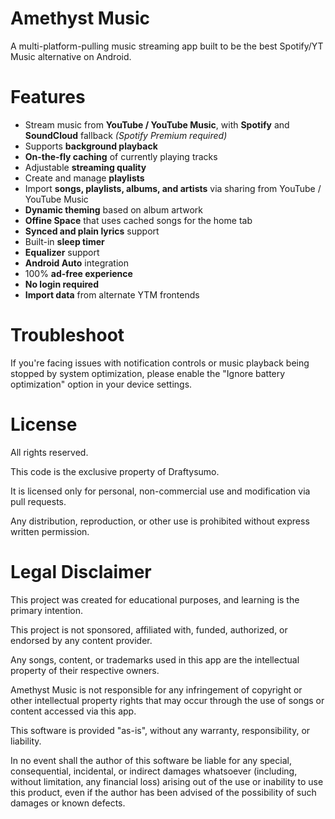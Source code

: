 # Amethyst Music
A multi-platform-pulling music streaming app built to be the best Spotify/YT Music alternative on Android.

# Features
* Stream music from **YouTube / YouTube Music**, with **Spotify** and **SoundCloud** fallback *(Spotify Premium required)*
* Supports **background playback**
* **On-the-fly caching** of currently playing tracks
* Adjustable **streaming quality**
* Create and manage **playlists**
* Import **songs, playlists, albums, and artists** via sharing from YouTube / YouTube Music
* **Dynamic theming** based on album artwork
* **Offine Space** that uses cached songs for the home tab
* **Synced and plain lyrics** support
* Built-in **sleep timer**
* **Equalizer** support
* **Android Auto** integration
* 100% **ad-free experience**
* **No login required**
* **Import data** from alternate YTM frontends

# Troubleshoot
If you're facing issues with notification controls or music playback being stopped by system optimization,
please enable the "Ignore battery optimization" option in your device settings.

# License
All rights reserved.

This code is the exclusive property of Draftysumo.

It is licensed only for personal, non-commercial use and modification via pull requests.

Any distribution, reproduction, or other use is prohibited without express written permission.

# Legal Disclaimer
This project was created for educational purposes, and learning is the primary intention.

This project is not sponsored, affiliated with, funded, authorized, or endorsed by any content provider.

Any songs, content, or trademarks used in this app are the intellectual property of their respective owners.

Amethyst Music is not responsible for any infringement of copyright or other intellectual property rights
that may occur through the use of songs or content accessed via this app.

This software is provided "as-is", without any warranty, responsibility, or liability.

In no event shall the author of this software be liable for any special, consequential,
incidental, or indirect damages whatsoever (including, without limitation, any financial loss)
arising out of the use or inability to use this product, even if the author has been advised
of the possibility of such damages or known defects.

